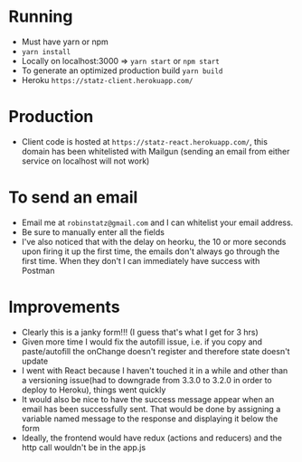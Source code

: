 # Running
- Must have yarn or npm
- `yarn install`
- Locally on localhost:3000 => `yarn start` or `npm start`
- To generate an optimized production build `yarn build`
- Heroku `https://statz-client.herokuapp.com/`

# Production
- Client code is hosted at `https://statz-react.herokuapp.com/`, this domain has been whitelisted with Mailgun
(sending an email from either service on localhost will not work)

# To send an email
- Email me at `robinstatz@gmail.com` and I can whitelist your email address.
- Be sure to manually enter all the fields
- I've also noticed that with the delay on heorku, the 10 or more seconds upon firing it up the first time, the emails don't always go through the first time. When they don't I can immediately have success with Postman

# Improvements
- Clearly this is a janky form!!! (I guess that's what I get for 3 hrs)
- Given more time I would fix the autofill issue, i.e. if you copy and paste/autofill the onChange doesn't register and therefore state doesn't update
- I went with React because I haven't touched it in a while and other than a versioning issue(had to downgrade from 3.3.0 to 3.2.0 in order to deploy to Heroku), things went quickly
- It would also be nice to have the success message appear when an email has been successfully sent. That would be done by assigning a variable named message to the response and displaying it below the form
- Ideally, the frontend would have redux (actions and reducers) and the http call wouldn't be in the app.js